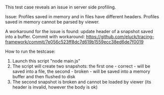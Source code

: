This test case reveals an issue in server side profiling.

Issue: Profiles saved in memory and in files have different headers. Profiles saved in memory cannot be parsed
by viewer.

A workaround for the issue is found: update header of a snapshot saved into a buffer.
Commit with workaround: https://github.com/eluck/tracing-framework/commit/7e056c523ff8dc7d619b1559ecc38ed6de7f0019 

How to run the testcase:
  1. Launch this script "node main.js"
  2. The script will create two snapshots: the first one - correct - will be saved into a file, the second - broken - will be saved into a memory buffer and then flushed to disk
  3. The second snapshot is broken and cannot be loaded by viewer (its header is invalid, however the body is ok)
